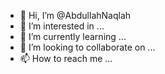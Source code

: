 - 👋 Hi, I’m @AbdullahNaqlah
- 👀 I’m interested in ...
- 🌱 I’m currently learning ...
- 💞️ I’m looking to collaborate on ...
- 📫 How to reach me ...

<!---
AbdullahNaqlah/AbdullahNaqlah is a ✨ special ✨ repository because its `README.md` (this file) appears on your GitHub profile.
You can click the Preview link to take a look at your changes.
--->
